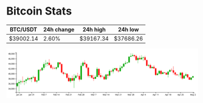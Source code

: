 # Bitcoin Stats

BTC/USDT|24h change|24h high|24h low|
|---|---|---|---|
|$39002.14|2.60%|$39167.34|$37686.26|

<img src="./chart.svg">
